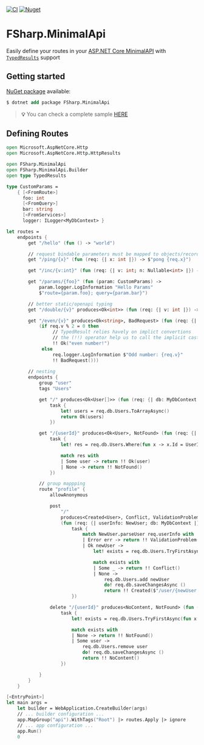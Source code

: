 [![CI](https://github.com/lucasteles/FSharp.MinimalApi/actions/workflows/ci.yml/badge.svg)](https://github.com/lucasteles/FSharp.MinimalApi/actions/workflows/ci.yml)
[![Nuget](https://img.shields.io/nuget/v/FSharp.MinimalApi.svg?style=flat)](https://www.nuget.org/packages/FSharp.MinimalApi)

# FSharp.MinimalApi 

Easily define your routes in your [ASP.NET Core MinimalAPI](https://learn.microsoft.com/en-us/aspnet/core/fundamentals/minimal-apis) with [`TypedResults`](https://learn.microsoft.com/en-us/aspnet/core/release-notes/aspnetcore-7.0?view=aspnetcore-7.0#typed-results-for-minimal-apis) support

## Getting started

[NuGet package](https://www.nuget.org/packages/FSharp.MinimalApi) available:

```ps
$ dotnet add package FSharp.MinimalApi
```

> **💡** You can check a complete sample [HERE](https://github.com/lucasteles/FSharp.MinimalApi/tree/master/BasicApi)


## Defining Routes

```fsharp
open Microsoft.AspNetCore.Http
open Microsoft.AspNetCore.Http.HttpResults

open FSharp.MinimalApi
open FSharp.MinimalApi.Builder
open type TypedResults

type CustomParams =
    { [<FromRoute>]
      foo: int
      [<FromQuery>]
      bar: string
      [<FromServices>]
      logger: ILogger<MyDbContext> }

let routes =
    endpoints {
        get "/hello" (fun () -> "world")

        // request bindable parameters must be mapped to objects/records
        get "/ping/{x}" (fun (req: {| x: int |}) -> $"pong {req.x}")

        get "/inc/{v:int}" (fun (req: {| v: int; n: Nullable<int> |}) -> req.v + (req.n.GetValueOrDefault 1))

        get "/params/{foo}" (fun (param: CustomParams) ->
            param.logger.LogInformation "Hello Params"
            $"route={param.foo}; query={param.bar}")

        // better static/openapi typing
        get "/double/{v}" produces<Ok<int>> (fun (req: {| v: int |}) -> Ok(req.v * 2))

        get "/even/{v}" produces<Ok<string>, BadRequest> (fun (req: {| v: int; logger: ILogger<_> |}) ->
            (if req.v % 2 = 0 then
                 // TypedResult relies havely on implict convertions
                 // the (!!) operator help us to call the implicit cast
                 !! Ok("even number!")
             else
                 req.logger.LogInformation $"Odd number: {req.v}"
                 !! BadRequest()))
        
        // nesting
        endpoints {
            group "user"
            tags "Users"

            get "/" produces<Ok<User[]>> (fun (req: {| db: MyDbContext |}) ->
                task {
                    let! users = req.db.Users.ToArrayAsync()
                    return Ok(users)
                })

            get "/{userId}" produces<Ok<User>, NotFound> (fun (req: {| userId: Guid; db: MyDbContext |}) ->
                task {
                    let! res = req.db.Users.Where(fun x -> x.Id = UserId req.userId).TryFirstAsync()

                    match res with
                    | Some user -> return !! Ok(user)
                    | None -> return !! NotFound()
                })

            // group mappping
            route "profile" {
                allowAnonymous

                post
                    "/"
                    produces<Created<User>, Conflict, ValidationProblem>
                    (fun (req: {| userInfo: NewUser; db: MyDbContext |}) ->
                        task {
                            match NewUser.parseUser req.userInfo with
                            | Error err -> return !! ValidationProblem(err)
                            | Ok newUser ->
                                let! exists = req.db.Users.TryFirstAsync(fun x -> x.Email = newUser.Email)

                                match exists with
                                | Some _ -> return !! Conflict()
                                | None ->
                                    req.db.Users.add newUser
                                    do! req.db.saveChangesAsync ()
                                    return !! Created($"/user/{newUser.Id.Value}", newUser)
                        })

                delete "/{userId}" produces<NoContent, NotFound> (fun (req: {| userId: Guid; db: MyDbContext |}) ->
                    task {
                        let! exists = req.db.Users.TryFirstAsync(fun x -> x.Id = UserId req.userId)

                        match exists with
                        | None -> return !! NotFound()
                        | Some user ->
                            req.db.Users.remove user
                            do! req.db.saveChangesAsync ()
                            return !! NoContent()
                    })

            }
        }
    }

[<EntryPoint>]
let main args =
    let builder = WebApplication.CreateBuilder(args)
    // ... builder configuration ...
    app.MapGroup("api").WithTags("Root") |> routes.Apply |> ignore
    // ... app configuration ...
    app.Run()
    0
```
